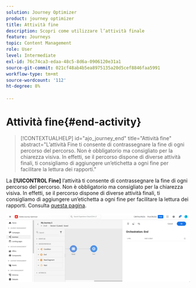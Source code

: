 ```yaml
---
solution: Journey Optimizer
product: journey optimizer
title: Attività fine
description: Scopri come utilizzare l’attività finale
feature: Journeys
topic: Content Management
role: User
level: Intermediate
exl-id: 76c74ca3-edaa-48c5-8d6a-0906120e31a1
source-git-commit: 021cf48ab4b5ea8975135a20d5cef8846faa5991
workflow-type: tm+mt
source-wordcount: '112'
ht-degree: 8%

---
```


# Attività fine{#end-activity}

>[!CONTEXTUALHELP]
>id="ajo_journey_end"
>title="Attività fine"
>abstract="L’attività Fine ti consente di contrassegnare la fine di ogni percorso del percorso. Non è obbligatorio ma consigliato per la chiarezza visiva. In effetti, se il percorso dispone di diverse attività finali, ti consigliamo di aggiungere un’etichetta a ogni fine per facilitare la lettura dei rapporti."

La **[!UICONTROL Fine]** l’attività ti consente di contrassegnare la fine di ogni percorso del percorso. Non è obbligatorio ma consigliato per la chiarezza visiva. In effetti, se il percorso dispone di diverse attività finali, ti consigliamo di aggiungere un’etichetta a ogni fine per facilitare la lettura dei rapporti. Consulta [questa pagina](../reports/live-report.md).

![](assets/journey54.png)
